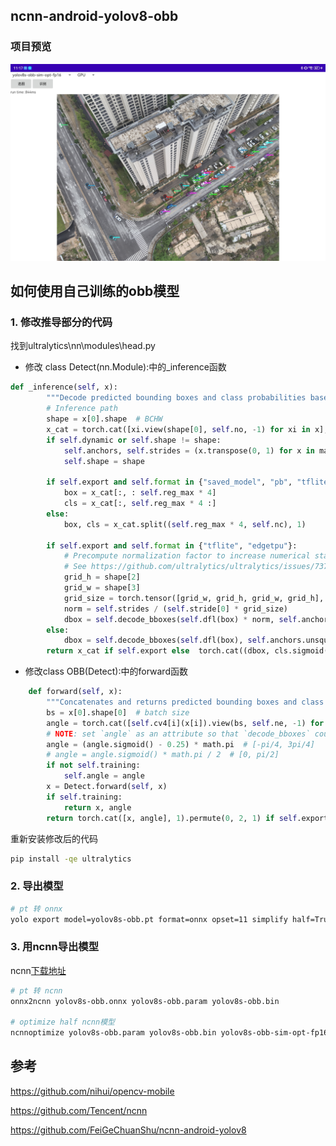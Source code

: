 
## ncnn-android-yolov8-obb

### 项目预览

![alt text](doc/Screenshot_20240716_111717_com.pipikai.github.jpg)

## 如何使用自己训练的obb模型

### 1. 修改推导部分的代码

找到ultralytics\nn\modules\head.py
- 修改 class Detect(nn.Module):中的_inference函数
```python
def _inference(self, x):
        """Decode predicted bounding boxes and class probabilities based on multiple-level feature maps."""
        # Inference path
        shape = x[0].shape  # BCHW
        x_cat = torch.cat([xi.view(shape[0], self.no, -1) for xi in x], 2)
        if self.dynamic or self.shape != shape:
            self.anchors, self.strides = (x.transpose(0, 1) for x in make_anchors(x, self.stride, 0.5))
            self.shape = shape

        if self.export and self.format in {"saved_model", "pb", "tflite", "edgetpu", "tfjs"}:  # avoid TF FlexSplitV ops
            box = x_cat[:, : self.reg_max * 4]
            cls = x_cat[:, self.reg_max * 4 :]
        else:
            box, cls = x_cat.split((self.reg_max * 4, self.nc), 1)

        if self.export and self.format in {"tflite", "edgetpu"}:
            # Precompute normalization factor to increase numerical stability
            # See https://github.com/ultralytics/ultralytics/issues/7371
            grid_h = shape[2]
            grid_w = shape[3]
            grid_size = torch.tensor([grid_w, grid_h, grid_w, grid_h], device=box.device).reshape(1, 4, 1)
            norm = self.strides / (self.stride[0] * grid_size)
            dbox = self.decode_bboxes(self.dfl(box) * norm, self.anchors.unsqueeze(0) * norm[:, :2])
        else:
            dbox = self.decode_bboxes(self.dfl(box), self.anchors.unsqueeze(0)) * self.strides
        return x_cat if self.export else  torch.cat((dbox, cls.sigmoid()), 1)
```
- 修改class OBB(Detect):中的forward函数
 ```python
    def forward(self, x):
        """Concatenates and returns predicted bounding boxes and class probabilities."""
        bs = x[0].shape[0]  # batch size
        angle = torch.cat([self.cv4[i](x[i]).view(bs, self.ne, -1) for i in range(self.nl)], 2)  # OBB theta logits
        # NOTE: set `angle` as an attribute so that `decode_bboxes` could use it.
        angle = (angle.sigmoid() - 0.25) * math.pi  # [-pi/4, 3pi/4]
        # angle = angle.sigmoid() * math.pi / 2  # [0, pi/2]
        if not self.training:
            self.angle = angle
        x = Detect.forward(self, x)
        if self.training:
            return x, angle
        return torch.cat([x, angle], 1).permute(0, 2, 1) if self.export else (torch.cat([x[0], angle], 1), (x[1], angle))
```

重新安装修改后的代码

```bash
pip install -qe ultralytics
```

### 2. 导出模型

```bash
# pt 转 onnx
yolo export model=yolov8s-obb.pt format=onnx opset=11 simplify half=True
```
### 3. 用ncnn导出模型
ncnn[下载地址](https://github.com/Tencent/ncnn/releases/tag/20240410)

```bash
# pt 转 ncnn
onnx2ncnn yolov8s-obb.onnx yolov8s-obb.param yolov8s-obb.bin

# optimize half ncnn模型
ncnnoptimize yolov8s-obb.param yolov8s-obb.bin yolov8s-obb-sim-opt-fp16.param yolov8s-obb-sim-opt-fp16.bin 1
```


## 参考

https://github.com/nihui/opencv-mobile

https://github.com/Tencent/ncnn

https://github.com/FeiGeChuanShu/ncnn-android-yolov8

